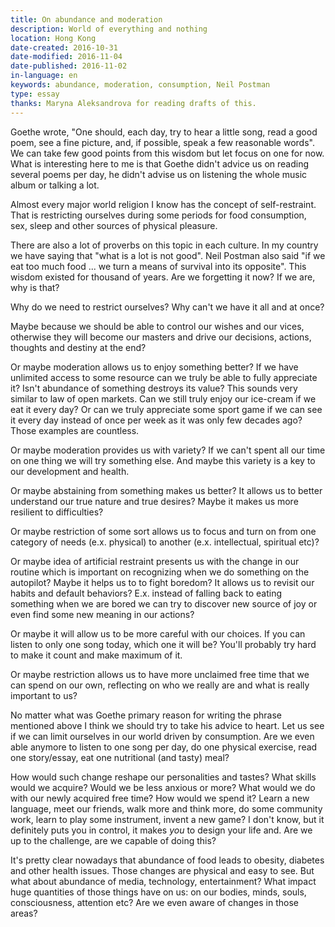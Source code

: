 ```yaml
---
title: On abundance and moderation
description: World of everything and nothing
location: Hong Kong
date-created: 2016-10-31
date-modified: 2016-11-04
date-published: 2016-11-02
in-language: en
keywords: abundance, moderation, consumption, Neil Postman
type: essay
thanks: Maryna Aleksandrova for reading drafts of this.
---
```

Goethe wrote, "One should, each day, try to hear a little song, read a good poem, see a fine picture, and, if possible, speak a few reasonable words". We can take few good points from this wisdom but let focus on one for now.
What is interesting here to me is that Goethe didn't advice us on reading several poems per day, he didn't advise us on listening the whole music album or talking a lot.

Almost every major world religion I know has the concept of self-restraint. That is restricting ourselves during some periods for food consumption, sex, sleep and other sources of physical pleasure.

There are also a lot of proverbs on this topic in each culture. In my country we have saying that "what is a lot is not good". Neil Postman also said "if we eat too much food ...  we turn a means of survival into its opposite". This wisdom existed for thousand of years. Are we forgetting it now? If we are, why is that?

Why do we need to restrict ourselves? Why can't we have it all and at once?

Maybe because we should be able to control our wishes and our vices, otherwise they will become our masters and drive our decisions, actions, thoughts and destiny at the end?

Or maybe moderation allows us to enjoy something better? If we have unlimited access to some resource can we truly be able to fully appreciate it? Isn't abundance of something destroys its value? This sounds very similar to law of open markets. Can we still truly enjoy our ice-cream if we eat it every day? Or can we truly appreciate some sport game if we can see it every day instead of once per week as it was only few decades ago? Those examples are countless.

Or maybe moderation provides us with variety? If we can't spent all our time on one thing we will try something else. And maybe this variety is a key to our development and health.

Or maybe abstaining from something makes us better? It allows us to better understand our true nature and true desires? Maybe it makes us more resilient to difficulties?

Or maybe restriction of some sort allows us to focus and turn on from one category of needs (e.x. physical) to another (e.x. intellectual, spiritual etc)?

Or maybe idea of artificial restraint presents us with the change in our routine which is important on recognizing when we do something on the autopilot? Maybe it helps us to to fight boredom? It allows us to revisit our habits and default behaviors? E.x. instead of falling back to eating something when we are bored we can try to discover new source of joy or even find some new meaning in our actions?

Or maybe it will allow us to be more careful with our choices. If you can listen to only one song today, which one it will be? You'll probably try hard to make it count and make maximum of it.

Or maybe restriction allows us to have more unclaimed free time that we can spend on our own, reflecting on who we really are and what is really important to us?

No matter what was Goethe primary reason for writing the phrase mentioned above I think we should try to take his advice to heart. Let us see if we can limit ourselves in our world driven by consumption. Are we even able anymore to listen to one song per day, do one physical exercise, read one story/essay, eat one nutritional (and tasty) meal?

How would such change reshape our personalities and tastes? What skills would we acquire? Would we be less anxious or more? What would we do with our newly acquired free time? How would we spend it? Learn a new language, meet our friends, walk more and think more, do some community work, learn to play some instrument, invent a new game? I don't know, but it definitely puts you in control, it makes *you* to design your life and. Are we up to the challenge, are we capable of doing this?

It's pretty clear nowadays that abundance of food leads to obesity, diabetes and other health issues. Those changes are physical and easy to see. But what about abundance of media, technology, entertainment? What impact huge quantities of those things have on us: on our bodies, minds, souls, consciousness, attention etc? Are we even aware of changes in those areas?
